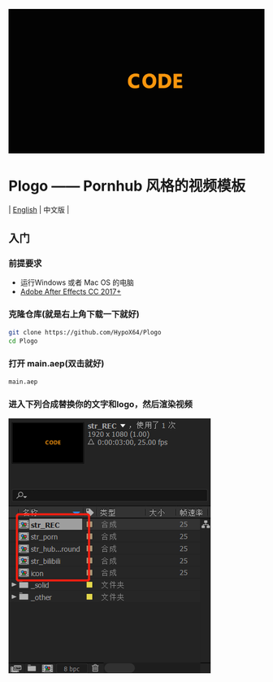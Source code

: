 ![image](./imgs/example.gif)
# Plogo —— Pornhub 风格的视频模板
| [English]((./README.md)) | 中文版 |
## 入门
### 前提要求
* 运行Windows 或者 Mac OS 的电脑
* [Adobe After Effects CC 2017+](https://www.adobe.com/)
### 克隆仓库(就是右上角下载一下就好)
```bash
git clone https://github.com/HypoX64/Plogo
cd Plogo
```
### 打开 main.aep(双击就好)
```bash
main.aep
```
### 进入下列合成替换你的文字和logo，然后渲染视频
![image](./imgs/workspace.jpg)